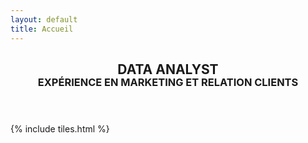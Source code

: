 ```yaml
---
layout: default
title: Accueil
---
```


<header>
<h2 style="text-align: center; margin-bottom: -2px;">DATA ANALYST</h2>

<h3 style="text-align: center; margin-top: -2px;">EXPÉRIENCE EN MARKETING ET RELATION CLIENTS</h3>
<p></p>
</header>

{% include tiles.html %}
